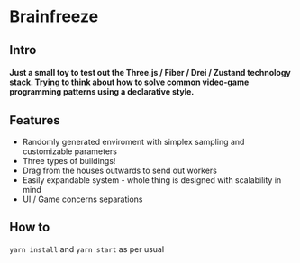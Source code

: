 # Brainfreeze


## Intro

#### Just a small toy to test out the Three.js / Fiber / Drei / Zustand technology stack. Trying to think about how to solve common video-game programming patterns using a declarative style. 

## Features
- Randomly generated enviroment with simplex sampling and customizable parameters
- Three types of buildings!
- Drag from the houses outwards to send out workers
- Easily expandable system - whole thing is designed with scalability in mind
- UI / Game concerns separations

## How to

`yarn install` and `yarn start` as per usual
